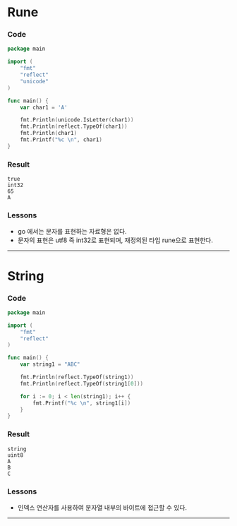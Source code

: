 # Rune

### Code
```go
package main

import (
	"fmt"
	"reflect"
	"unicode"
)

func main() {
	var char1 = 'A'

	fmt.Println(unicode.IsLetter(char1))
	fmt.Println(reflect.TypeOf(char1))
	fmt.Println(char1)
	fmt.Printf("%c \n", char1)
}
```
### Result
```
true
int32
65
A 
```
### Lessons
- go 에서는 문자를 표현하는 자료형은 없다.
- 문자의 표현은 utf8 즉 int32로 표현되며, 재정의된 타입 rune으로 표현한다.

---

# String

### Code
```go
package main

import (
	"fmt"
	"reflect"
)

func main() {
	var string1 = "ABC"

	fmt.Println(reflect.TypeOf(string1))
	fmt.Println(reflect.TypeOf(string1[0]))

	for i := 0; i < len(string1); i++ {
		fmt.Printf("%c \n", string1[i])
	}
}
```
### Result
```
string
uint8
A 
B 
C 
```
### Lessons
- 인덱스 연산자를 사용하여 문자열 내부의 바이트에 접근할 수 있다.

---